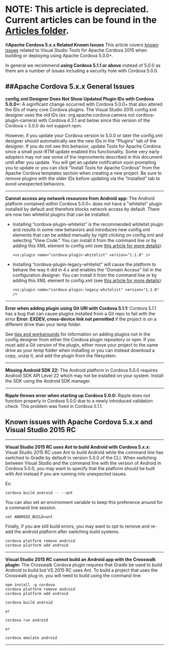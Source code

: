 <properties pageTitle="Apache Cordova 5.x.x Related Known Issues" 
  description="This is an article on bower tutorial"
  services=""
  documentationCenter=""
  authors="bursteg" />


# **NOTE:** This article is depreciated. Current articles can be found in the [Articles folder](/articles/).

#**Apache Cordova 5.x.x Related Known Issues**
This article covers [known issues](../cordova-docs-readme.md#knownissues) related to Visual Studio Tools for Apache Cordova 2015 when building or deploying using Apache Cordova 5.0.0+.

In general we recommend **using Cordova 5.1.1 or above** instead of 5.0.0 as there are a number of issues including a security hole with Cordova 5.0.0.

##Apache Cordova 5.x.x General Issues
----------
**config.xml Designer Does Not Show Updated Plugin IDs with Cordova 5.0.0+:** A significant change occurred with Cordova 5.0.0+ that also altered the IDs of many core Cordova plugins. The Visual Studio 2015 config.xml designer uses the old IDs (ex: org.apache.cordova.camera not cordova-plugin-camera) with Cordova 4.3.1 and below since this version of the Cordova < 5.0.0 do not support npm.

However, if you update your Cordova version to 5.0.0 or later the config.xml designer should automatically see the new IDs in the "Plugins" tab of the designer. If you do not see this behavior, update Tools for Apache Cordova since a small post-RTM update enabled this functionality. Some very early adopters may not see some of the improvments described in this document until after you update. You will get an update notification soon prompting you to update or you can click "Install Tools for Apache Cordova" from the Apache Cordova templates section when creating a new project. Be sure to remove plugins with the older IDs before updating via the "Installed" tab to avoid unexpected behaviors.

----------
**Cannot access any network resources from Android app:** The Android platform contained within Cordova 5.0.0+ does not have a "whitelist" plugin installed by default and therefore blocks network access by default. There are now two whitelist plugins that can be installed:

- Installing “cordova-plugin-whitelist” is the recommended whitelist plugin and results in some new behaviors and introduces new config.xml elements that can be added manually by right clicking on config.xml and selecting "View Code." You can install it from the command line or by adding this XML element to config.xml (see [this article for more details](../tips-and-workarounds/general/tips-and-workarounds-general-readme.md#plugin-xml)):

    ~~~~~~~~~~~~~~~~~
    <vs:plugin name="cordova-plugin-whitelist" version="1.1.0" />
    ~~~~~~~~~~~~~~~~~

- Installing “cordova-plugin-legacy-whitelist” will cause the platform to behave the way it did in 4.x and enables the "Domain Access" list in the configuration designer. You can install it from the command
line or by adding this XML element to config.xml (see [this article for more details](../tips-and-workarounds/general/tips-and-workarounds-general-readme.md#plugin-xml)):

    ~~~~~~~~~~~~~~~~~
    <vs:plugin name="cordova-plugin-legacy-whitelist" version="1.1.0" />
    ~~~~~~~~~~~~~~~~~    

----------
**Error when adding plugin using Git URI with Cordova 5.1.1:** Cordova 5.1.1 has a bug that can cause plugins installed from a Git repo to fail with the error **Error: EXDEV, cross-device link not permitted** if the project is on a different drive than your temp folder.

See [tips and workarounds](../tips-and-workarounds/general/tips-and-workarounds-general-readme.md#plugin-xml) for information on adding plugins not in the config designer from either the Cordova plugin repository or npm. If you must add a Git version of the plugin, either move your project to the same drive as your temp folder when installing or you can instead download a copy, unzip it, and add the plugin from the filesystem.

----------
**Missing Android SDK 22:** The Android platform in Cordova 5.0.0 requires Android SDK API Level 22 which may not be installed on your system. Install the SDK using the Android SDK manager.

----------
**Ripple throws error when starting up Cordova 5.0.0:** Ripple does not function properly in Cordova 5.0.0 due to a newly introduced validation check. This problem was fixed in Cordova 5.1.1.

## Known issues with Apache Cordova 5.x.x and Visual Studio 2015 RC
----------
**Visual Studio 2015 RC uses Ant to build Android with Cordova 5.x.x:** Visual Studio 2015 RC uses Ant to build Android while the command line has switched to Gradle by default in version 5.0.0 of the CLI. When switching between Visual Studio and the command line with the version of Android in Cordova 5.0.0, you may want to specify that the platform should be built with Ant instead if you are running into unexpected issues.

Ex:

    cordova build android -- --ant

You can also set an environment variable to keep this preference around for a command line session.

    set ANDROID_BUILD=ant

Finally, if you are still build errors, you may want to opt to remove and re-add the android platform after switching build systems.

    cordova platform remove android
    cordova platform add android

----------

**Visual Studio 2015 RC cannot build an Android app with the Crosswalk plugin:** The Crosswalk Cordova plugin requires that Gradle be used to build Android to build but VS 2015 RC uses Ant. To build a project that uses the Crosswalk plug-in, you will need to build using the command line:

    npm install -g cordova
    cordova platform remove android
    cordova platform add android

    cordova build android

    or

    cordova run android

    or

    cordova emulate android

----------
